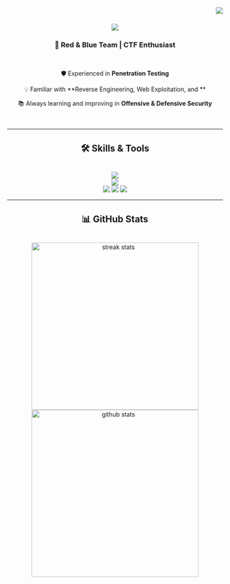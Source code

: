 <img align="right" src="https://visitor-badge.laobi.icu/badge?page_id=yourusername" />

<h1 align="center">
  <img src="https://readme-typing-svg.herokuapp.com/?font=Righteous&size=35&center=true&vCenter=true&width=600&height=70&duration=4000&lines=Hi+There!+👋;+I'm+Kiraly;+Cyber+Security" />
</h1>

<h3 align="center">🔐 Red & Blue Team | CTF Enthusiast</h3>

<br/>

<div align="center">
 
 🛡️ Experienced in **Penetration Testing**  
 
 💡 Familiar with **Reverse Engineering, Web Exploitation, and **  

 📚 Always learning and improving in **Offensive & Defensive Security**  

</div>

<br/>

<hr/>

<h2 align="center">🛠️ Skills & Tools</h2>
<br/>
<div align="center">
    <img src="https://skillicons.dev/icons?i=linux,python,bash,git,docker,github" /><br>
    <img src="https://skillicons.dev/icons?i=wireshark,mysql,vscode" /><br>
    <img src="https://img.shields.io/badge/Metasploit-4E2A8E?style=for-the-badge&logo=metasploit&logoColor=white" />
    <img src="https://img.shields.io/badge/Burp%20Suite-FD7E14?style=for-the-badge&logo=burpsuite&logoColor=white" />
    <img src="https://img.shields.io/badge/Nmap-004F9F?style=for-the-badge&logo=nmap&logoColor=white" />
</div>

<hr/>

<h2 align="center">📊 GitHub Stats</h2>
<br/>
<div align=center>
  <img width=390 src="https://github-readme-streak-stats-salesp07.vercel.app/?user=yourusername&theme=react&border_radius=10" alt="streak stats"/>
  <img width=390 src="https://github-readme-stats-salesp07.vercel.app/api?username=yourusername&show_icons=true&theme=react&rank_icon=github&border_radius=10" alt="github stats"/>
</div>
